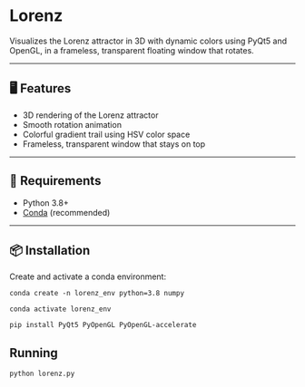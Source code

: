 # Lorenz
Visualizes the Lorenz attractor in 3D with dynamic colors using PyQt5 and OpenGL, in a frameless, transparent floating window that rotates.

---

## 🖥️ Features

- 3D rendering of the Lorenz attractor
- Smooth rotation animation
- Colorful gradient trail using HSV color space
- Frameless, transparent window that stays on top

---

## 🚀 Requirements

- Python 3.8+
- [Conda](https://docs.conda.io/en/latest/) (recommended)

---

## 📦 Installation

Create and activate a conda environment:
```
conda create -n lorenz_env python=3.8 numpy

conda activate lorenz_env

pip install PyQt5 PyOpenGL PyOpenGL-accelerate
```

## Running

```
python lorenz.py
```
